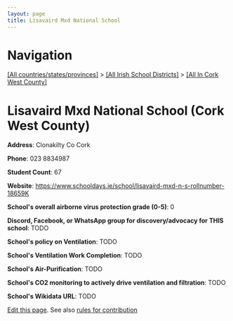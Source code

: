 ```yaml
---
layout: page
title: Lisavaird Mxd National School
---
```

# Navigation

[[All countries/states/provinces]](../../..) > [[All Irish School Districts]](../..) > [[All In Cork West County]](..)

# Lisavaird Mxd National School (Cork West County)

**Address**: Clonakilty Co Cork

**Phone**: 023 8834987

**Student Count**: 67

**Website**: <https://www.schooldays.ie/school/lisavaird-mxd-n-s-rollnumber-18659K>

**School's overall airborne virus protection grade (0-5)**: 0

**Discord, Facebook, or WhatsApp group for discovery/advocacy for THIS school**: TODO

**School's policy on Ventilation**: TODO

**School's Ventilation Work Completion**: TODO

**School's Air-Purification**: TODO

**School's CO2 monitoring to actively drive ventilation and filtration**: TODO

**School's Wikidata URL**: TODO


[Edit this page](https://github.com/ventilate-schools/Ireland/edit/main/./Cork_West_County/Lisavaird_Mxd_National_School.md). See also [rules for contribution](../../../contribution-rules/)